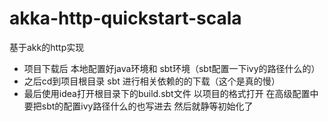 # akka-http-quickstart-scala
基于akk的http实现
- 项目下载后 本地配置好java环境和 sbt环境（sbt配置一下ivy的路径什么的）
- 之后cd到项目根目录 sbt 进行相关依赖的的下载（这个是真的慢）
- 最后使用idea打开根目录下的build.sbt文件 以项目的格式打开 在高级配置中 要把sbt的配置ivy路径什么的也写进去 然后就静等初始化了
